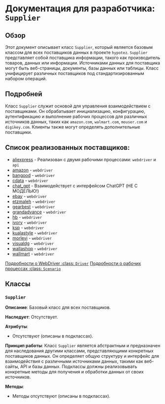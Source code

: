# Документация для разработчика: `Supplier`

## Обзор

Этот документ описывает класс `Supplier`, который является базовым классом для всех поставщиков данных в проекте `hypotez`. `Supplier` представляет собой поставщика информации, такого как производитель товаров, данных или информации. Источниками данных для поставщика могут быть веб-страницы, документы, базы данных или таблицы. Класс унифицирует различных поставщиков под стандартизированным набором операций.

## Подробней

Класс `Supplier` служит основой для управления взаимодействием с поставщиками. Он обрабатывает инициализацию, конфигурацию, аутентификацию и выполнение рабочих процессов для различных источников данных, таких как `amazon.com`, `walmart.com`, `mouser.com` и `digikey.com`. Клиенты также могут определять дополнительные поставщики.

## Список реализованных поставщиков:

- [aliexpress](aliexpress) - Реализован с двумя рабочими процессами: `webdriver` и `api`
- [amazon](amazon) - `webdriver`
- [bangood](bangood) - `webdriver`
- [cdata](cdata) - `webdriver`
- [chat_gpt](chat_gpt) - Взаимодействует с интерфейсом ChatGPT (НЕ С МОДЕЛЬЮ!)
- [ebay](ebay) - `webdriver`
- [etzmaleh](etzmaleh) - `webdriver`
- [gearbest](gearbest) - `webdriver`
- [grandadvance](grandadvance) - `webdriver`
- [hb](hb) - `webdriver`
- [ivory](ivory) - `webdriver`
- [ksp](ksp) - `webdriver`
- [kualastyle](kualastyle) - `webdriver`
- [morlevi](morlevi) - `webdriver`
- [visualdg](visualdg) - `webdriver`
- [wallashop](wallashop) - `webdriver`
- [wallmart](wallmart) - `webdriver`

[Подробности о WebDriver :class: `Driver`](../webdriver)
[Подробности о рабочих процессах :class: `Scenario`](../scenarios)

## Классы

### `Supplier`

**Описание**: Базовый класс для всех поставщиков.

**Наследует**: Отсутствует.

**Атрибуты**:
- Отсутствуют (описаны в подклассах).

**Принцип работы**:
Класс `Supplier` является абстрактным и предназначен для наследования другими классами, представляющими конкретных поставщиков данных. Он определяет общую структуру и интерфейс для взаимодействия с различными источниками данных, такими как веб-сайты, API и базы данных. Подклассы должны реализовывать конкретные методы для получения и обработки данных от своих источников.

**Методы**:
- Методы отсутствуют (описаны в подклассах).
```